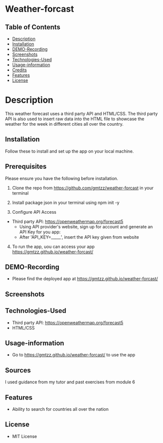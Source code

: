 # Weather-forcast
## Table of Contents
* [Description](#Description)
* [Installation](#Installation)
* [DEMO-Recording](#DEMO-Recording)
* [Screenshots](#Screenshots)
* [Technologies-Used](#Technologies-used)
* [Usage-information](#Usage-information)
* [Credits](#Credits)
* [Features](#Features)
* [License](#License)
# Description 
This weather forecast uses a third party API and HTML/CSS. The third party API is also used to insert raw data into the HTML file to showcase the weather for the week in different cities all over the country. 

## Installation
Follow these to install and set up the app on your local machine.
## Prerequisites
Please ensure you have the following before installation. 

1. Clone the repo from https://github.com/gmtzz/weather-forcast in your terminal
 
2. Install package json in your terminal using npm init -y

3. Configure API Access
* Third party API: https://openweathermap.org/forecast5 
    - Using API provider's website, sign up for account and generate an API Key for you app:  
    - After 'API_KEY=_____', insert the API key given from website

4. To run the app, uou can access your app https://gmtzz.github.io/weather-forcast/   

## DEMO-Recording
* Please find the deployed app at https://gmtzz.github.io/weather-forcast/ 
## Screenshots

## Technologies-Used
* Third party API: https://openweathermap.org/forecast5 
* HTML/CSS

## Usage-information
* Go to https://gmtzz.github.io/weather-forcast/  to use the app
## Sources
I used guidance from my tutor and past exercises from module 6
## Features
* Ability to search for countries all over the nation  
## License
* MIT License






